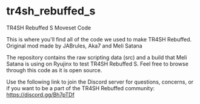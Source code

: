 # tr4sh_rebuffed_s
TR4SH Rebuffed S Moveset Code


This is where you'll find all of the code we used to make TR4SH Rebuffed. Original mod made by JABrules, Aka7 and Meli Satana

The repository contains the raw scripting data (src) and a build that Meli Satana is using on Ryujinx to test TR4SH Rebuffed S. Feel free to browse through this code as it is open source.


Use the following link to join the Discord server for questions, concerns, or if you want to be a part of the TR4SH Rebuffed community: https://discord.gg/Bh7pTDf
